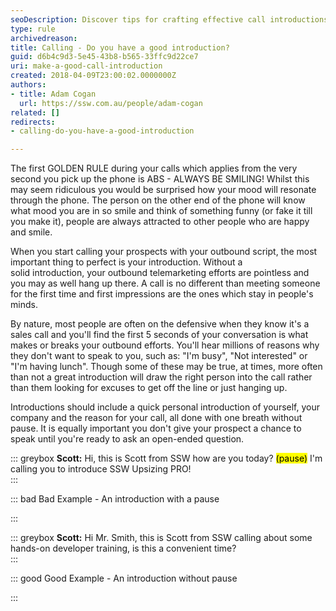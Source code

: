```yaml
---
seoDescription: Discover tips for crafting effective call introductions that engage prospects from the start.
type: rule
archivedreason: 
title: Calling - Do you have a good introduction?
guid: d6b4c9d3-5e45-43b8-b565-33ffc9d22ce7
uri: make-a-good-call-introduction
created: 2018-04-09T23:00:02.0000000Z
authors:
- title: Adam Cogan
  url: https://ssw.com.au/people/adam-cogan
related: []
redirects:
- calling-do-you-have-a-good-introduction

---
```


The first GOLDEN RULE during your calls which applies from the very second you pick up the phone is ABS - ALWAYS BE SMILING! Whilst this may seem ridiculous you would be surprised how your mood will resonate through the phone. The person on the other end of the phone will know what mood you are in so smile and think of something funny (or fake it till you make it), people are always attracted to other people who are happy and smile.

<!--endintro-->

When you start calling your prospects with your outbound script, the most important thing to perfect is your introduction. Without a solid introduction, your outbound telemarketing efforts are pointless and you may as well hang up there. A call is no different than meeting someone for the first time and first impressions are the ones which stay in people's minds.

By nature, most people are often on the defensive when they know it's a sales call and you'll find the first 5 seconds of your conversation is what makes or breaks your outbound efforts. You'll hear millions of reasons why they don't want to speak to you, such as: "I'm busy", "Not interested" or  "I'm having lunch". Though some of these may be true, at times, more often than not a great introduction will draw the right person into the call rather than them looking for excuses to get off the line or just hanging up.

Introductions should include a quick personal introduction of yourself, your company and the reason for your call, all done with one breath without pause. It is equally important you don't give your prospect a chance to speak until you're ready to ask an open-ended question.


::: greybox
 **Scott:** Hi, this is Scott from SSW how are you today? <mark>(pause)</mark> I'm calling you to introduce SSW Upsizing PRO!  
:::


::: bad
Bad Example - An introduction with a pause

:::


::: greybox
 **Scott:** Hi Mr. Smith, this is Scott from SSW calling about some hands-on developer training, is this a convenient time?  
:::


::: good
Good Example - An introduction without pause 

:::